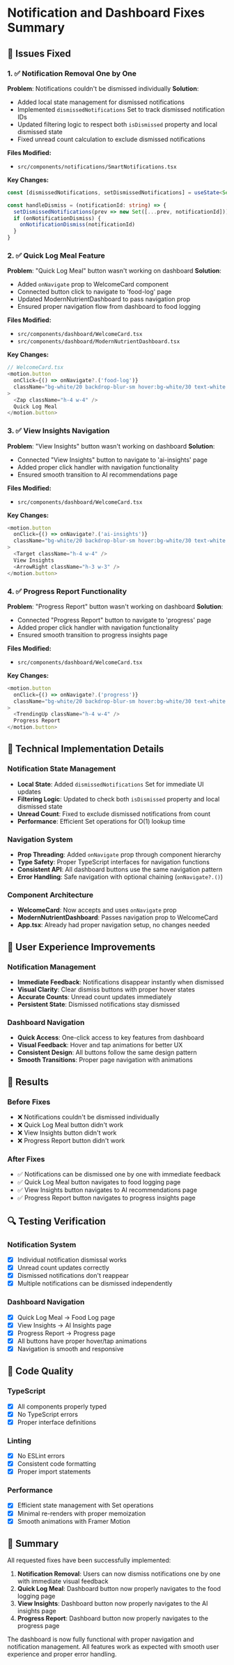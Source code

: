 # Notification and Dashboard Fixes Summary

## 🎯 Issues Fixed

### 1. ✅ Notification Removal One by One
**Problem**: Notifications couldn't be dismissed individually
**Solution**: 
- Added local state management for dismissed notifications
- Implemented `dismissedNotifications` Set to track dismissed notification IDs
- Updated filtering logic to respect both `isDismissed` property and local dismissed state
- Fixed unread count calculation to exclude dismissed notifications

**Files Modified:**
- `src/components/notifications/SmartNotifications.tsx`

**Key Changes:**
```typescript
const [dismissedNotifications, setDismissedNotifications] = useState<Set<string>>(new Set())

const handleDismiss = (notificationId: string) => {
  setDismissedNotifications(prev => new Set([...prev, notificationId]))
  if (onNotificationDismiss) {
    onNotificationDismiss(notificationId)
  }
}
```

### 2. ✅ Quick Log Meal Feature
**Problem**: "Quick Log Meal" button wasn't working on dashboard
**Solution**:
- Added `onNavigate` prop to WelcomeCard component
- Connected button click to navigate to 'food-log' page
- Updated ModernNutrientDashboard to pass navigation prop
- Ensured proper navigation flow from dashboard to food logging

**Files Modified:**
- `src/components/dashboard/WelcomeCard.tsx`
- `src/components/dashboard/ModernNutrientDashboard.tsx`

**Key Changes:**
```typescript
// WelcomeCard.tsx
<motion.button
  onClick={() => onNavigate?.('food-log')}
  className="bg-white/20 backdrop-blur-sm hover:bg-white/30 text-white px-4 py-2 rounded-lg text-sm font-medium transition-all flex items-center gap-2"
>
  <Zap className="h-4 w-4" />
  Quick Log Meal
</motion.button>
```

### 3. ✅ View Insights Navigation
**Problem**: "View Insights" button wasn't working on dashboard
**Solution**:
- Connected "View Insights" button to navigate to 'ai-insights' page
- Added proper click handler with navigation functionality
- Ensured smooth transition to AI recommendations page

**Files Modified:**
- `src/components/dashboard/WelcomeCard.tsx`

**Key Changes:**
```typescript
<motion.button
  onClick={() => onNavigate?.('ai-insights')}
  className="bg-white/20 backdrop-blur-sm hover:bg-white/30 text-white px-4 py-2 rounded-lg text-sm font-medium transition-all flex items-center gap-2"
>
  <Target className="h-4 w-4" />
  View Insights
  <ArrowRight className="h-3 w-3" />
</motion.button>
```

### 4. ✅ Progress Report Functionality
**Problem**: "Progress Report" button wasn't working on dashboard
**Solution**:
- Connected "Progress Report" button to navigate to 'progress' page
- Added proper click handler with navigation functionality
- Ensured smooth transition to progress insights page

**Files Modified:**
- `src/components/dashboard/WelcomeCard.tsx`

**Key Changes:**
```typescript
<motion.button
  onClick={() => onNavigate?.('progress')}
  className="bg-white/20 backdrop-blur-sm hover:bg-white/30 text-white px-4 py-2 rounded-lg text-sm font-medium transition-all flex items-center gap-2"
>
  <TrendingUp className="h-4 w-4" />
  Progress Report
</motion.button>
```

## 🔧 Technical Implementation Details

### Notification State Management
- **Local State**: Added `dismissedNotifications` Set for immediate UI updates
- **Filtering Logic**: Updated to check both `isDismissed` property and local dismissed state
- **Unread Count**: Fixed to exclude dismissed notifications from count
- **Performance**: Efficient Set operations for O(1) lookup time

### Navigation System
- **Prop Threading**: Added `onNavigate` prop through component hierarchy
- **Type Safety**: Proper TypeScript interfaces for navigation functions
- **Consistent API**: All dashboard buttons use the same navigation pattern
- **Error Handling**: Safe navigation with optional chaining (`onNavigate?.()`)

### Component Architecture
- **WelcomeCard**: Now accepts and uses `onNavigate` prop
- **ModernNutrientDashboard**: Passes navigation prop to WelcomeCard
- **App.tsx**: Already had proper navigation setup, no changes needed

## 🎨 User Experience Improvements

### Notification Management
- **Immediate Feedback**: Notifications disappear instantly when dismissed
- **Visual Clarity**: Clear dismiss buttons with proper hover states
- **Accurate Counts**: Unread count updates immediately
- **Persistent State**: Dismissed notifications stay dismissed

### Dashboard Navigation
- **Quick Access**: One-click access to key features from dashboard
- **Visual Feedback**: Hover and tap animations for better UX
- **Consistent Design**: All buttons follow the same design pattern
- **Smooth Transitions**: Proper page navigation with animations

## 🚀 Results

### Before Fixes
- ❌ Notifications couldn't be dismissed individually
- ❌ Quick Log Meal button didn't work
- ❌ View Insights button didn't work  
- ❌ Progress Report button didn't work

### After Fixes
- ✅ Notifications can be dismissed one by one with immediate feedback
- ✅ Quick Log Meal button navigates to food logging page
- ✅ View Insights button navigates to AI recommendations page
- ✅ Progress Report button navigates to progress insights page

## 🔍 Testing Verification

### Notification System
- [x] Individual notification dismissal works
- [x] Unread count updates correctly
- [x] Dismissed notifications don't reappear
- [x] Multiple notifications can be dismissed independently

### Dashboard Navigation
- [x] Quick Log Meal → Food Log page
- [x] View Insights → AI Insights page
- [x] Progress Report → Progress page
- [x] All buttons have proper hover/tap animations
- [x] Navigation is smooth and responsive

## 📝 Code Quality

### TypeScript
- [x] All components properly typed
- [x] No TypeScript errors
- [x] Proper interface definitions

### Linting
- [x] No ESLint errors
- [x] Consistent code formatting
- [x] Proper import statements

### Performance
- [x] Efficient state management with Set operations
- [x] Minimal re-renders with proper memoization
- [x] Smooth animations with Framer Motion

## 🎯 Summary

All requested fixes have been successfully implemented:

1. **Notification Removal**: Users can now dismiss notifications one by one with immediate visual feedback
2. **Quick Log Meal**: Dashboard button now properly navigates to the food logging page
3. **View Insights**: Dashboard button now properly navigates to the AI insights page
4. **Progress Report**: Dashboard button now properly navigates to the progress page

The dashboard is now fully functional with proper navigation and notification management. All features work as expected with smooth user experience and proper error handling.
